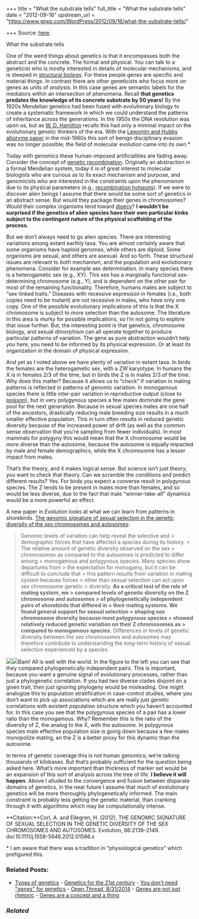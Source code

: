 +++
title = "What the substrate tells"
full_title = "What the substrate tells"
date = "2012-09-16"
upstream_url = "https://www.gnxp.com/WordPress/2012/09/16/what-the-substrate-tells/"

+++
Source: [here](https://www.gnxp.com/WordPress/2012/09/16/what-the-substrate-tells/).

What the substrate tells

One of the weird things about genetics is that it encompasses both the abstract and the concrete. The formal and physical. You can talk to a geneticist who is mostly interested in details of molecular mechanisms, and is steeped in [structural biology](https://en.wikipedia.org/wiki/Structural_biology). For these people genes are specific and material *things*. In contrast there are other geneticists who focus more on genes as units of *analysis*. In this case genes are semantic labels for the mediators within an intersection of phenomena. Recall **that genetics predates the knowledge of its concrete substrate by 50 years!** By the 1920s Mendelian genetics had been fused with evolutionary biology to create a systematic framework in which we could understand the patterns of inheritance across the generations. In the 1950s the DNA revolution was upon us, but as [W. D. Hamilton](https://en.wikipedia.org/wiki/W._D._Hamilton) recalls this had only a minimal impact on the evolutionary genetic thinkers of the era. With the [Lewontin and Hubby allozyme paper](https://books.google.com/books?id=ng85sd1UR7EC&lpg=PT337&ots=pqN93e_8kK&dq=lewontin%20hubby%20allozyme%20paper&pg=PT337#v=onepage&q&f=false) in the mid-1960s this sort of benign disciplinary evasion was no longer possible; the field of molecular evolution came into its own.\*

Today with genomics these human-imposed artificialities are fading away. Consider the concept of [genetic recombination](https://en.wikipedia.org/wiki/Genetic_recombination). Originally an abstraction in a formal Mendelian system, today it is of great interest to molecular biologists who are curious as to its exact mechanism and purpose, and genomicists who are interested in the constraints upon the phenomenon due to its physical parameters (e.g., [recombination hotspots](http://www.plosbiology.org/article/info:doi/10.1371/journal.pbio.0020190)). If we were to discover alien beings I assume that there would be some sort of genetics in an abstract sense. But would they package their genes in chromosomes? Would their complex organisms tend toward [dioecy](https://en.wikipedia.org/wiki/Dioecy)? **I wouldn’t be surprised if the genetics of alien species have their own particular kinks subject to the contingent nature of the physical scaffolding of the process.**

  
But we don’t always need to go alien species. There are interesting variations among extant earthly taxa. You are almost certainly aware that some organisms have haploid genomes, while others are diploid.
Some organisms are sexual, and others are asexual. And so forth. These structural issues are relevant to both mechanism, and the population and evolutionary phenomena. Consider for example sex determination. In many species there is a heterogametic sex (e.g., XY). This sex has a marginally functional sex-determining chromosome (e.g., Y), and is dependent on the other pair for most of the remaining functionality. Therefore, humans males are subject to “sex-linked traits.” Diseases with recessive expression in females (i.e., both copies need to be mutant) are not recessive in males, who have only one copy. One of the possible evolutionary implications of this is that the X chromosome is subject to more selection than the autosome. The literature in this area is murky for possible implications, so I’m not going to explore that issue further. But, the interesting point is that genetics, chromosome biology, and sexual dimorphism can all operate together to produce particular patterns of variation. The gene as pure abstraction wouldn’t help you here, you need to be informed by its physical expression. Or at least its organization in the domain of physical expression.

And yet as I noted above we have plenty of variation in extant taxa. In birds the females are the heterogametic sex, with a ZW karyotype. In humans the X is in females 2/3 of the time, but in birds the Z is in males 2/3 of the time. Why does this matter? Because it allows us to “check” if variation in mating patterns is reflected in patterns of genomic variation. In monogamous species there is little inter-pair variation in reproductive output (close to [poisson](https://en.wikipedia.org/wiki/Poisson_distribution)), but in very polygynous species a few males dominate the gene pool for the next generation. Because in sexual species males are one half of the ancestors, drastically reducing male breeding size results in a much smaller effective population. This in turn often results in reduced genetic diversity because of the increased power of drift (as well as the common sense observation that you’re sampling from fewer individuals). In most mammals for polygyny this would mean that the X chromosome would be *more* diverse than the autosome, because the autosome is equally impacted by male and female demographics, while the X chromosome has a lesser impact from males.

That’s the theory, and it makes logical sense. But science isn’t just theory, you want to check that theory. Can we scramble the conditions and predict different results? Yes. For birds you expect a converse result in polygynous species. The Z tends to be present in males more than females, and so would be less diverse, due to the fact that male “winner-take-all” dynamics would be a more powerful an effect.

A new paper in *Evolution* looks at what we can learn from patterns in shorebirds. [The genomic signature of sexual selection in the genetic diversity of the sex chromosomes and autosomes](http://www.ncbi.nlm.nih.gov/pubmed?term=THE%20GENOMIC%20SIGNATURE%20OF%20SEXUAL%20SELECTION%20IN%20THE%20GENETIC%20DIVERSITY%20OF%20THE%20SEX%20CHROMOSOMES%20AND%20AUTOSOMES):

> Genomic levels of variation can help reveal the selective and > demographic forces that have affected a species during its history. > The relative amount of genetic diversity observed on the sex > chromosomes as compared to the autosomes is predicted to differ among > monogamous and polygynous species. Many species show departures from > the expectation for monogamy, but it can be difficult to conclude that > this pattern results from variation in mating system because forces > other than sexual selection can act upon sex chromosome genetic > diversity. **As a critical test of the role of mating system, we > compared levels of genetic diversity on the Z chromosome and autosomes > of phylogenetically independent pairs of shorebirds that differed in > their mating systems. We found general support for sexual selection > shaping sex chromosome diversity because most polygynous species > showed relatively reduced genetic variation on their Z chromosomes as > compared to monogamous species.** Differences in levels of genetic diversity between the sex chromosomes and autosomes may therefore contribute to understanding the long-term history of sexual selection experienced by a species.



[![](https://i0.wp.com/blogs.discovermagazine.com/gnxp/files/2012/09/phylopair-300x235.jpg?resize=300%2C235)![](https://i0.wp.com/blogs.discovermagazine.com/gnxp/files/2012/09/phylopair-300x235.jpg?resize=300%2C235)](https://i0.wp.com/blogs.discovermagazine.com/gnxp/files/2012/09/phylopair.jpg)Bam! All is well with the world. In the figure to the left you can see that they compared phylogenetically independent pairs. This is important, because you want a genuine signal of evolutionary processes, rather than just a phylogenetic correlation. If you had two diverse clades disjoint on a given trait, then just ignoring phylogeny would be misleading. One might analogize this to population stratification in case-control studies, where you don’t want to pick up associations which are are really just genetic correlations with existent population structure which you haven’t accounted for. In this case you see that the polygynous species of a pair has a lower ratio than the monogamous. Why? Remember this is the ratio of the diversity of Z, the analog to the X, with the autosome. In polygynous species male effective population size is going down because a few males monopolize mating, an the Z is a better proxy for this dynamic than the autosome.

In terms of genetic coverage this is not human genomics; we’re talking thousands of kilobases. But that’s probably sufficient for the question being asked here. What’s more important than thickness of marker set would be an expansion of this sort of analysis across the tree of life. **I believe it will happen**. Above I alluded to the convergence and fusion between disparate domains of genetics, in the near future I assume that much of evolutionary genetics will be more thoroughly phylogenetically informed. The main constraint is probably less getting the genetic material, than cranking through it with algorithms which may be computationally intense.

**Citation:**Corl, A. and Ellegren, H. (2012), THE GENOMIC SIGNATURE OF SEXUAL SELECTION IN THE GENETIC DIVERSITY OF THE SEX CHROMOSOMES AND AUTOSOMES. Evolution, 66:2138–2149. doi:10.1111/j.1558-5646.2012.01586.x

\* I am aware that there was a tradition in “physiological genetics” which prefigured this.

### Related Posts:

- [Types of
  genetics](https://www.gnxp.com/WordPress/2012/04/25/types-of-genetics/) - [Genetics for the 21st
  century](https://www.gnxp.com/WordPress/2012/07/03/genetics-for-the-21st-century/) - [You don't need "genes" for
  genetics](https://www.gnxp.com/WordPress/2012/10/12/you-dont-need-genes-for-genetics/) - [Open Thread,
  8/31/2014](https://www.gnxp.com/WordPress/2014/08/31/open-thread-8312014/) - [Genes are not just
  rhetoric](https://www.gnxp.com/WordPress/2013/04/10/genes-are-not-just-rhetoric/) - [Genes are a concept and a
  thing](https://www.gnxp.com/WordPress/2014/11/18/genes-are-a-concept-and-a-thing/)

### *Related*

[](https://www.addtoany.com/add_to/facebook?linkurl=https%3A%2F%2Fwww.gnxp.com%2FWordPress%2F2012%2F09%2F16%2Fwhat-the-substrate-tells%2F&linkname=What%20the%20substrate%20tells "Facebook")[](https://www.addtoany.com/add_to/twitter?linkurl=https%3A%2F%2Fwww.gnxp.com%2FWordPress%2F2012%2F09%2F16%2Fwhat-the-substrate-tells%2F&linkname=What%20the%20substrate%20tells "Twitter")[](https://www.addtoany.com/add_to/email?linkurl=https%3A%2F%2Fwww.gnxp.com%2FWordPress%2F2012%2F09%2F16%2Fwhat-the-substrate-tells%2F&linkname=What%20the%20substrate%20tells "Email")[](https://www.addtoany.com/share)
